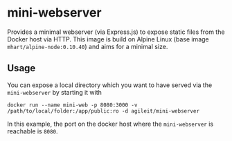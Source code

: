 # mini-webserver
Provides a minimal webserver (via Express.js) to expose static files from the Docker host via HTTP. This image is build on Alpine Linux (base image `mhart/alpine-node:0.10.40`) and aims for a minimal size.

## Usage
You can expose a local directory which you want to have served via the `mini-webserver` by starting it with

`docker run --name mini-web -p 8080:3000 -v /path/to/local/folder:/app/public:ro -d agileit/mini-webserver`

In this example, the port on the docker host where the `mini-webserver` is reachable is `8080`.
